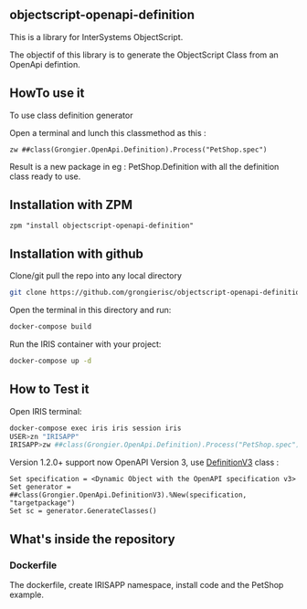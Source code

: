 ## objectscript-openapi-definition
This is a library for InterSystems ObjectScript.

The objectif of this library is to generate the ObjectScript Class from an OpenApi defintion.

## HowTo use it
To use class definition generator

Open a terminal and lunch this classmethod as this :

```objectscript
zw ##class(Grongier.OpenApi.Definition).Process("PetShop.spec")
```

Result is a new package in eg : PetShop.Definition with all the definition class ready to use.

## Installation with ZPM

```objectscript
zpm "install objectscript-openapi-definition"

```

## Installation with github

Clone/git pull the repo into any local directory

```sh
git clone https://github.com/grongierisc/objectscript-openapi-definition
```

Open the terminal in this directory and run:

```sh
docker-compose build
```

Run the IRIS container with your project:

```sh
docker-compose up -d
```

## How to Test it

Open IRIS terminal:

```sh
docker-compose exec iris iris session iris
USER>zn "IRISAPP"
IRISAPP>zw ##class(Grongier.OpenApi.Definition).Process("PetShop.spec")
```
  
Version 1.2.0+ support now OpenAPI Version 3, use [DefinitionV3](https://github.com/grongierisc/objectscript-openapi-definition/blob/master/src/Grongier/OpenApi/DefinitionV3.cls) class : 
```
Set specification = <Dynamic Object with the OpenAPI specification v3>
Set generator = ##class(Grongier.OpenApi.DefinitionV3).%New(specification, "targetpackage")
Set sc = generator.GenerateClasses()
```

## What's inside the repository

### Dockerfile

The dockerfile, create IRISAPP namespace, install code and the PetShop example.
